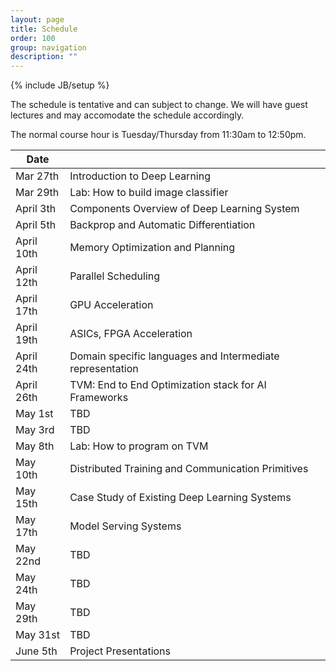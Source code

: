 ```yaml
---
layout: page
title: Schedule
order: 100
group: navigation
description: ""
---
```

{% include JB/setup %}

The schedule is tentative and can subject to change.
We will have guest lectures and may accomodate the schedule accordingly.

The normal course hour is Tuesday/Thursday from 11:30am to 12:50pm. <!-- We will have two joint course session
with CSE548 (Computer architecture) on ASICs and FPGA. These two courses will
happen on Wed/Friday instead (see the schedule for details). -->

| Date         |                                                       |
|--------------| ------------------------------------------------------|
| Mar 27th     |   Introduction to Deep Learning                       |
| Mar 29th     |   Lab: How to build image classifier                  |
| April 3th    |   Components Overview of Deep Learning System         |
| April 5th    |   Backprop and Automatic Differentiation              |
| April 10th   |   Memory Optimization and Planning                    |
| April 12th   |   Parallel Scheduling                                 |
| April 17th   |   GPU Acceleration                                    |
| April 19th   |   ASICs, FPGA Acceleration                            |
| April 24th   |   Domain specific languages and Intermediate representation |
| April 26th   |   TVM: End to End Optimization stack for AI Frameworks |
| May 1st      |   TBD                                                 |
| May 3rd      |   TBD                                                 |
| May 8th      |   Lab: How to program on TVM                          |
| May 10th     |   Distributed Training and Communication Primitives   |
| May 15th     |   Case Study of Existing Deep Learning Systems        |
| May 17th     |   Model Serving Systems                               | 
| May 22nd     |   TBD                                                 |
| May 24th     |   TBD                                                 |
| May 29th     |   TBD                                                 |
| May 31st     |   TBD                                                 |
| June 5th     |   Project Presentations                               |
